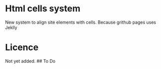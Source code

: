 # Html cells system

 New system to align site elements with cells.
 Because grithub pages uses Jeklly



 # Licence
 
 Not yet added. ## To Do
